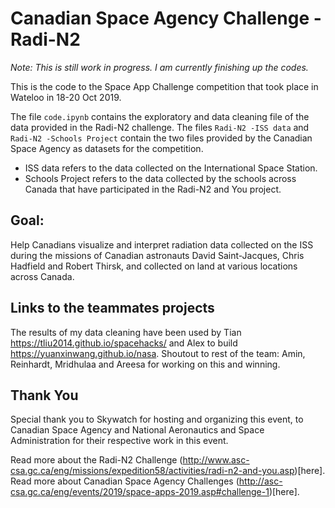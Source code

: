 # Canadian Space Agency Challenge - Radi-N2

_Note: This is still work in progress. I am currently finishing up the codes._

This is the code to the Space App Challenge competition that took place in Wateloo in 18-20 Oct 2019.

The file `code.ipynb` contains the exploratory and data cleaning file of the data provided in the Radi-N2 challenge. 
The files `Radi-N2 -ISS data` and  `Radi-N2 -Schools Project` contain the two files provided by the Canadian Space Agency as datasets for the competition. 

- ISS data refers to the data collected on the International Space Station.
- Schools Project refers to the data collected by the schools across Canada that have participated in the Radi-N2 and You project.

## Goal:
Help Canadians visualize and interpret radiation data collected on the ISS during the missions of Canadian astronauts David Saint-Jacques, Chris Hadfield and Robert Thirsk, and collected on land at various locations across Canada.

## Links to the teammates projects
The results of my data cleaning have been used by Tian https://tliu2014.github.io/spacehacks/ and Alex to build https://yuanxinwang.github.io/nasa. 
Shoutout to rest of the team: Amin, Reinhardt, Mridhulaa and Areesa for working on this and winning.

## Thank You
Special thank you to Skywatch for hosting and organizing this event, to Canadian Space Agency and National Aeronautics and Space Administration for their respective work in this event.


Read more about the Radi-N2 Challenge (http://www.asc-csa.gc.ca/eng/missions/expedition58/activities/radi-n2-and-you.asp)[here].
Read more about Canadian Space Agency Challenges (http://asc-csa.gc.ca/eng/events/2019/space-apps-2019.asp#challenge-1)[here]. 
